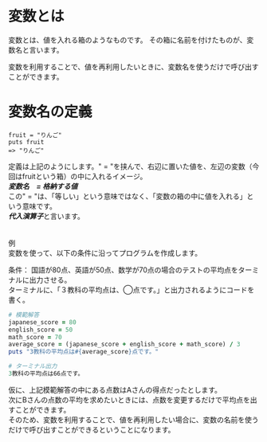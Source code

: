 # 変数とは
変数とは、値を入れる箱のようなものです。
その箱に名前を付けたものが、変数名と言います。

変数を利用することで、値を再利用したいときに、変数名を使うだけで呼び出すことができます。

# 変数名の定義
```
fruit = "りんご"
puts fruit
=> "りんご"
```
定義は上記のようにします。" = "を挟んで、右辺に置いた値を、左辺の変数（今回はfruitという箱）の中に入れるイメージ。<br>
***変数名　= 格納する値***　<br>
この" = "は、「等しい」という意味ではなく、「変数の箱の中に値を入れる」という意味です。<br>
***代入演算子***と言います。
<br>
<br>
<br>
例<br>
変数を使って、以下の条件に沿ってプログラムを作成します。

条件：
国語が80点、英語が50点、数学が70点の場合のテストの平均点をターミナルに出力させる。<br>
 ターミナルに、「３教科の平均点は、◯点です。」と出力されるようにコードを書く。

```ruby
# 模範解答
japanese_score = 80
english_score = 50
math_score = 70
average_score = (japanese_score + english_score + math_score) / 3
puts "3教科の平均点は#{average_score}点です。"
```
```ruby
# ターミナル出力
3教科の平均点は66点です。
```

仮に、上記模範解答の中にある点数はAさんの得点だったとします。<br>
次にBさんの点数の平均を求めたいときには、点数を変更するだけで平均点を出すことができます。<br>
そのため、変数を利用することで、値を再利用したい場合に、変数の名前を使うだけで呼び出すことができるということになります。<br>
